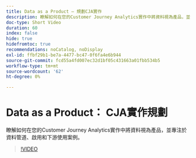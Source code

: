 ```yaml
---
title: Data as a Product — 規劃CJA實作
description: 瞭解如何在您的Customer Journey Analytics實作中將資料視為產品，並專注於資料管道、啟用和下游使用案例。
doc-type: Short Video
duration: 60
index: false
hide: true
hidefromtoc: true
recommendations: noCatalog, noDisplay
exl-id: ffbf29b1-be7a-4477-bc47-0f6fa4e6b944
source-git-commit: fcd55a4fd007ec32d1bf05c431663a01fbb534b5
workflow-type: tm+mt
source-wordcount: '62'
ht-degree: 0%

---
```


# Data as a Product： CJA實作規劃

瞭解如何在您的Customer Journey Analytics實作中將資料視為產品，並專注於資料管道、啟用和下游使用案例。

<!-- 62_S113_3442460_59_data-as-a-product-planning-your-cja-implementation -->
>[!VIDEO](https://video.tv.adobe.com/v/3458332/?learn=on&enablevpops=true)
